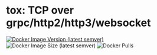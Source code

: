 # tox: TCP over grpc/http2/http3/websocket

[![Docker Image Version (latest semver)](https://img.shields.io/docker/v/isayme/tox?sort=semver&style=flat-square)](https://hub.docker.com/r/isayme/tox)
![Docker Image Size (latest semver)](https://img.shields.io/docker/image-size/isayme/tox?sort=semver&style=flat-square)
![Docker Pulls](https://img.shields.io/docker/pulls/isayme/tox?style=flat-square)
